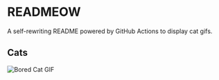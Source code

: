 # READMEOW

A self-rewriting README powered by GitHub Actions to display cat gifs.

## Cats

![Bored Cat GIF](https://media4.giphy.com/media/v1.Y2lkPTlhY2QwMmRhemE0eWNjbHBsNzNuamFhNHVhMGhob2o5bzFnNnVqdDZ3aWNqenU5ZiZlcD12MV9naWZzX3NlYXJjaCZjdD1n/mlvseq9yvZhba/200.gif)
